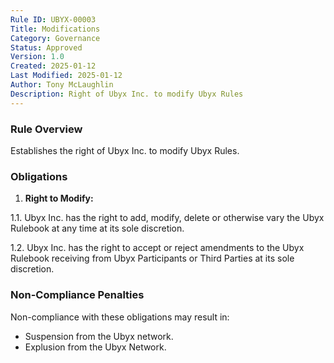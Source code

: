 ```yaml
---
Rule ID: UBYX-00003
Title: Modifications
Category: Governance
Status: Approved
Version: 1.0
Created: 2025-01-12
Last Modified: 2025-01-12
Author: Tony McLaughlin
Description: Right of Ubyx Inc. to modify Ubyx Rules
---
```


### Rule Overview
Establishes the right of Ubyx Inc. to modify Ubyx Rules.

### Obligations
1. **Right to Modify:**

1.1. Ubyx Inc. has the right to add, modify, delete or otherwise vary the Ubyx Rulebook at any time at its sole discretion.

1.2. Ubyx Inc. has the right to accept or reject amendments to the Ubyx Rulebook receiving from Ubyx Participants or Third Parties at its sole discretion.

### Non-Compliance Penalties
Non-compliance with these obligations may result in:
- Suspension from the Ubyx network.
- Explusion from the Ubyx Network.


